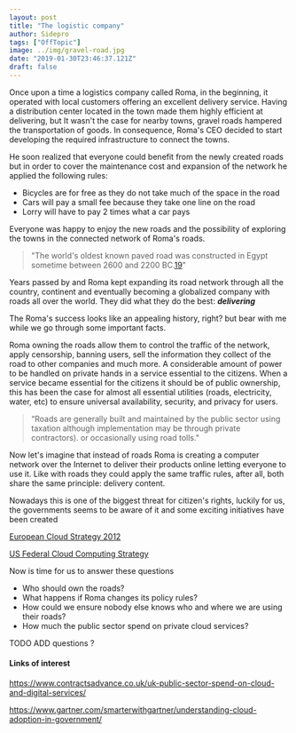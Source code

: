 ```yaml
---
layout: post
title: "The logistic company"
author: Sidepro
tags: ["OffTopic"]
image: ../img/gravel-road.jpg
date: "2019-01-30T23:46:37.121Z"
draft: false
---
```


Once upon a time a logistics company called Roma, in the beginning, it operated with local customers offering an excellent delivery service. Having a distribution center located in the town made them highly efficient at delivering, but It wasn't the case for nearby towns, gravel roads hampered the transportation of goods. In consequence, Roma's CEO decided to start developing the required infrastructure to connect the towns.

He soon realized that everyone could benefit from the newly created roads but in order to cover the maintenance cost and expansion of the network he applied the following rules:

- Bicycles are for free as they do not take much of the space in the road
- Cars will pay a small fee because they take one line on the road
- Lorry will have to pay 2 times what a car pays

Everyone was happy to enjoy the new roads and the possibility of exploring the towns in the connected network of Roma's roads.

>"The world's oldest known paved road was constructed in Egypt sometime between 2600 and 2200 BC.[19](https://en.wikipedia.org/wiki/Road#cite_note-19)"

Years passed by and Roma kept expanding its road network through all the country, continent and eventually becoming a globalized company with roads all over the world. They did what they do the best: ***delivering***

The Roma's success looks like an appealing history, right? but bear with me while we go through some important facts.

Roma owning the roads allow them to control the traffic of the network, apply censorship, banning users, sell the information they collect of the road to other companies and much more. A considerable amount of power to be handled on private hands in a service essential to the citizens. 
When a service became essential for the citizens it should be of public ownership, this has been the case for almost all essential utilities (roads, electricity, water, etc) to ensure universal availability,  security, and privacy for users. 

>“Roads are generally built and maintained by the public sector using taxation although implementation may be through private contractors). or occasionally using road tolls."


Now let's imagine that instead of roads Roma is creating a computer network over the Internet to deliver their products online letting everyone to use it. Like with roads they could apply the same traffic rules, after all, both share the same principle: delivery content.

Nowadays this is one of the biggest threat for citizen's rights, luckily for us, the governments seems to be aware of it and some exciting initiatives have been created

[European Cloud Strategy 2012](https://ec.europa.eu/digital-single-market/en/european-cloud-computing-strategy)

[US Federal Cloud Computing Strategy](https://cloud.cio.gov/)


Now is time for us to answer these questions

- Who should own the roads?
- What happens if Roma changes its policy rules?
- How could we ensure nobody else knows who and where we are using their roads?
- How much the public sector spend on private cloud services?

TODO ADD questions ? 


#### Links of interest
https://www.contractsadvance.co.uk/uk-public-sector-spend-on-cloud-and-digital-services/

https://www.gartner.com/smarterwithgartner/understanding-cloud-adoption-in-government/